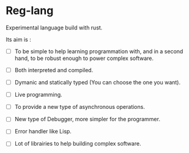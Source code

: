 # Reg-lang

Experimental language build with rust.

Its aim is :

- [ ] To be simple to help learning programmation with, and in a second hand, to be robust enough to power complex software.

- [ ] Both interpreted and compiled.

- [ ] Dymanic and statically typed (You can choose the one you want).

- [ ] Live programming.

- [ ] To provide a new type of asynchronous operations.

- [ ] New type of Debugger, more simpler for the programmer.

- [ ] Error handler like Lisp.

- [ ] Lot of librairies to help building complex software.
